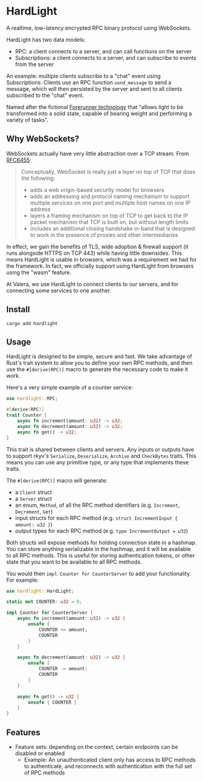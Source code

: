 # HardLight

A realtime, low-latency encrypted RPC binary protocol using WebSockets.

HardLight has two data models:

- RPC: a client connects to a server, and can call functions on the server
- Subscriptions: a client connects to a server, and can subscribe to events from the server

An example: multiple clients subscribe to a "chat" event using Subscriptions. Clients use an RPC function `send_message` to send a message, which will then persisted by the server and sent to all clients subscribed to the "chat" event.

Named after the fictional [Forerunner technology](https://www.halopedia.org/Hard_light) that "allows light to be transformed into a solid state, capable of bearing weight and performing a variety of tasks".

## Why WebSockets?

WebSockets actually have very little abstraction over a TCP stream. From [RFC6455](https://datatracker.ietf.org/doc/html/rfc6455#section-1.5):

> Conceptually, WebSocket is really just a layer on top of TCP that does the following:
>
> - adds a web origin-based security model for browsers
> - adds an addressing and protocol naming mechanism to support multiple services on one port and multiple host names on one IP address
> - layers a framing mechanism on top of TCP to get back to the IP packet mechanism that TCP is built on, but without length limits
> - includes an additional closing handshake in-band that is designed to work in the presence of proxies and other intermediaries

In effect, we gain the benefits of TLS, wide adoption & firewall support (it runs alongside HTTPS on TCP 443) while having little downsides. This means HardLight is usable in browsers, which was a requirement we had for the framework. In fact, we officially support using HardLight from browsers using the "wasm" feature.

At Valera, we use HardLight to connect clients to our servers, and for connecting some services to one another.

## Install

```shell
cargo add hardlight
```

## Usage

HardLight is designed to be simple, secure and fast. We take advantage of Rust's trait system to allow you to define your own RPC methods, and then use the `#[derive(RPC)]` macro to generate the necessary code to make it work.

Here's a very simple example of a counter service:

```rust
use hardlight::RPC;

#[derive(RPC)]
trait Counter {
    async fn increment(amount: u32) -> u32;
    async fn decrement(amount: u32) -> u32;
    async fn get() -> u32;
}
```

This trait is shared between clients and servers. Any inputs or outputs have to support rkyv's `Serialize`, `Deserialize`, `Archive` and `CheckBytes` traits. This means you can use any primitive type, or any type that implements these traits.

The `#[derive(RPC)]` macro will generate:

- a `Client` struct
- a `Server` struct
- an enum, `Method`, of all the RPC method identifiers (e.g. `Increment`, `Decrement`, `Get`)
- input structs for each RPC method (e.g. `struct IncrementInput { amount: u32 }`)
- output types for each RPC method (e.g. `type IncrementOutput = u32`)

Both structs will expose methods for holding connection state in a hashmap. You can store anything serializable in the hashmap, and it will be available to all RPC methods. This is useful for storing authentication tokens, or other state that you want to be available to all RPC methods.

You would then `impl Counter for CounterServer` to add your functionality. For example:

```rust
use hardlight::HardLight;

static mut COUNTER: u32 = 0;

impl Counter for CounterServer {
    async fn increment(amount: u32) -> u32 {
        unsafe {
            COUNTER += amount;
            COUNTER
        }
    }

    async fn decrement(amount: u32) -> u32 {
        unsafe {
            COUNTER -= amount;
            COUNTER
        }
    }

    async fn get() -> u32 {
        unsafe { COUNTER }
    }
}
```

## Features

- Feature sets: depending on the context, certain endpoints can be disabled or enabled
  - Example: An unauthenticated client only has access to RPC methods to authenticate, and reconnects with authentication with the full set of RPC methods
